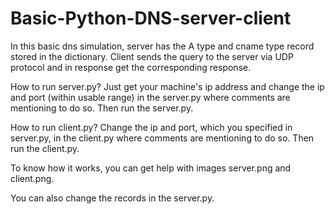 # Basic-Python-DNS-server-client
In this basic dns simulation, server has the A type and cname type record stored in the dictionary. Client sends the query to the server via UDP protocol and in response get the corresponding response.

How to run server.py? Just get your machine's ip address and change the ip and port (within usable range) in the server.py where comments are mentioning to do so. Then run the server.py.

How to run client.py? Change the ip and port, which you specified in server.py, in the client.py where comments are mentioning to do so. Then run the client.py.

To know how it works, you can get help with images server.png and client.png. 

You can also change the records in the server.py.

